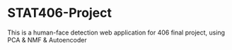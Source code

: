 # STAT406-Project
This is a human-face detection web application for 406 final project, using PCA &amp; NMF &amp; Autoencoder
